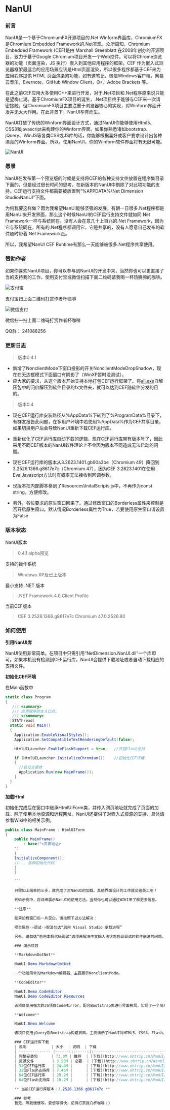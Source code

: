 # NanUI
### 前言
NanUI是一个基于ChromiumFX开源项目的.Net Winform界面库，ChromiumFX是Chromium Embedded Framework的.Net实现。众所周知，Chromium Embedded Framework (CEF)是由 Marshall Greenblatt 在2008年创办的开源项目，致力于基于Google Chromium项目开发一个Web控件。可以将Chrome浏览器的功能（页面渲染，JS 执行）嵌入到其他应用程序的框架。CEF 作为嵌入式浏览器框架最适合的应用场景应该是Html页面渲染，所以很多程序都基于CEF来为应用程序提供 HTML 页面渲染的功能，如有道笔记，微信Windows客户端，网易云音乐，Evernote，GitHub Window Client，Q+，Adobe Brackets 等。

在此之前CEF应用大多使用C++来进行开发，对于.Net项目和.Net程序原来说只能是望梅止渴。基于ChromiumFX项目的诞生，.Net项目终于能够与CEF来一次请密接触，但ChromiumFX项目主要注重于浏览器核心的实现，对Winform界面开发并无太大作用。在此背景下，NanUI孕育而生。

NanUI打破了传统的Winform界面设计方式，通过NanUI你能够使用Html5、CSS3和javascript来构建你的Winform界面。如果你熟悉诸如bootstrap、jQuery、WinJS等各类CSS或JS库的话，你能够根据喜好或客户要求设计出各种漂亮的Winform界面。所以，使用NanUI，你的Winform软件界面将有无限可能。

![NanUI](http://images2015.cnblogs.com/blog/352785/201605/352785-20160518180435701-1461536015.png)

### 愿景
NanUI在发布第一个预览版的时候是支持将CEF的各种支持文件放置在程序集目录下面的，但是经过很长时间的思考，在新版本的NanUI中剔除了对此项功能的支持。CEF运行支持文件都需要被放置到“%APPDATA%\Net Dimension Studio\NanUI”下面。

为何我要这样做？因为我希望NanUI能够坚强的发展，有朝一日很多.Net程序都是用NanUI来开发界面，那么这个时候NanUI的CEF运行支持文件就如同.Net Framework一样与系统同在。没有人会在意几十上百兆的.Net Framework，因为它与系统同在，所有的.Net程序都调用它，它是共享的，没有人愿意自己发布的软件随时带着.Net Framework走。

所以，我希望NanUI CEF Runtime有那么一天能够被很多.Net程序共享使用。


### 赞助作者
如果你喜欢NanUI项目，你可以参与到NanUI的开发中来，当然你也可以更直接了当的支持我的工作，使用支付宝或微信扫描下面二维码请我喝一杯热腾腾的咖啡。

![支付宝](http://images2015.cnblogs.com/blog/352785/201606/352785-20160608004055668-1675779685.png)

支付宝扫上面二维码打赏作者杯咖啡

![微信支付](http://images2015.cnblogs.com/blog/352785/201606/352785-20160612234514761-199610391.jpg)

微信扫一扫上面二维码打赏作者杯咖啡

QQ群：
241088256

### 更新日志
> 版本0.4.1

 - 新增了NonclientMode下窗口投影的开关NonclientModeDropShadow，现在在无边框模式下面窗口有阴影了（WinXP暂时没测试）。
 - 应大家的要求，从这个版本开始支持本地打包CEF运行框架了。将[all.exe](http://www.ohtrip.cn/NanUI/NanUIPackages/3.2526.1366.g8617e7c/all.exe)自解压包中的问价解压到软件目录的fx文件夹，就可以达到CEF随软件分发的目的。


> 版本0.4

- 现在CEF运行库安装路径从%AppData%下转到了%ProgramData%目录下，有群友报告此问题，在多用户环境中若使用%AppData%作为CEF共享目录，如果切换用户后会导致NanUI重新下载CEF运行库。

- 重新优化了CEF运行库自动下载的逻辑，现在CEF运行库带有版本号了，因此采用不同CEF版本的NanUI软件理论上不会因为版本不同造成无法启动的问题。

- 现在CEF运行库的版本从3.2623.1401.gb90a3be（Chromium 49）降回到3.2526.1366.g8617e7c（Chromium 47），因为CEF 3.2623.1401在使用EvalJavascript方法时有概率无法接收到回调参数。

- 现版本把内部脚本移到了Resources\InitalScripts.js中，不再作为const string，方便修改。

- 另外，各位要求的原生窗口回来了。通过修改窗口的Borderless属性来控制是否开启原生窗口。默认情况Borderless属性为True，若要使用原生窗口请设置为False


### 版本状态
NanUI版本
> 0.4.1 alpha预览

支持的操作系统
> Windows XP及已上版本

最小支持 .NET 版本
> .NET Framework 4.0 Client Profile

当前CEF版本
> CEF 3.2526.1366.g8617e7c Chromium 47.0.2526.80

### 如何使用
**引用NanUI库**

NanUI使用非常简单。在项目中只需引用“NetDimension.NanUI.dll”一个库即可。如果本机没有检测到CEF运行库，NanUI会提供下载地址或者自动下载相应的支持文件。

**初始化CEF环境**

在Main函数中
```C#
static class Program
{
   /// <summary>
   /// 应用程序的主入口点。
   /// </summary>
  [STAThread]
  static void Main()
  {
    Application.EnableVisualStyles();
    Application.SetCompatibleTextRenderingDefault(false);

    HtmlUILauncher.EnableFlashSupport = true;	//开启Flash支持

    if (HtmlUILauncher.InitializeChromium())	//初始化CEF环境
    {
      //启动主窗体
      Application.Run(new MainFrame());
    }
  }
}
```

**加载Html**

初始化完成后在窗口中继承HtmlUIForm类，并传入网页地址就完成了页面的加载。除了使用本地资源和远程网址，NanUI还提供了对嵌入式资源的支持，具体请参看Wiki中的相关示例。
```C#
public class MainFrame : HtmlUIForm
{
	public MainFrame()
		: base("<页面地址>
	")
	{
	InitializeComponent();
	//... 各种初始化代码
	}
	}

	```

	只需如上简单的三步，就完成了对NanUI的加载。其他界面设计的工作就交给美工吧！

	代码示例中，将详细展示NanUI的使用方法。当然你也可以通过WIKI来了解更多信息。

	**注意**

	如果加载窗口后一片空白，请按照下述方法解决：

	项目属性->调试->取消勾选“启用 Visual Studio 承载进程”

	另外，请勾选“启用本机代码调试”选项来解决中文输入法状态启动调试时软件崩溃的问题。

	### 演示项目

	**MarkdownDotNet**

	NanUI.Demo.MarkdownDotNet

	一个功能简单的Markdown编辑器，主要展示NonclientMode。

	**CodeEditor**

	NanUI.Demo.CodeEditor
	NanUI.Demo.CodeEditor.Resources

	该项目使用强大的JS项目CodeMirror，配合Bootstrap库进行界面布局，实现了一个简单的代码编辑器功能。

	**Welcome**

	NanUI.Demo.Welcome

	该项目使用jQuery及Bootstrap构建界面，主要演示了NanUI对HTML5、CSS3、Flash、WebGL等技术的支持程度。

	### CEF运行库下载
	| 说明           | 大小  | 说明  | 下载                                                           |
	| -------------- |------:|:-----:|:-------------------------------------------------------------:|
	| 完整安装包      | 73.0M | 推荐  | [下载](http://www.ohtrip.cn/NanUI/NanUIPackages/3.2526.1366.g8617e7c/all.exe)             |
	| 资源文件        | 3.53M | 必要  | [下载](http://www.ohtrip.cn/NanUI/NanUIPackages/3.2526.1366.g8617e7c/resources.exe)       |
	| 32位CEF运行库   | 24.4M |      | [下载](http://www.ohtrip.cn/NanUI/NanUIPackages/3.2526.1366.g8617e7c/x86/cef_x86.exe.exe)  |
	| 32位Flash支持库 | 7.46M |      | [下载](http://www.ohtrip.cn/NanUI/NanUIPackages/3.2526.1366.g8617e7c/x86/flash_x86.exe)    |
	| 64位CEF运行库   | 29.2M |      | [下载](http://www.ohtrip.cn/NanUI/NanUIPackages/3.2526.1366.g8617e7c/x64/cef_x64.exe.exe)  |
	| 64位Flash支持库 | 10.2M |      | [下载](http://www.ohtrip.cn/NanUI/NanUIPackages/3.2526.1366.g8617e7c/x64/flash_x64.exe)    |

	** 当前CEF运行库版本：3.2526.1366.g8617e7c **

	### 参考
	暂无，等我慢慢写。要想写得快，记得打赏我几杯咖啡：）
